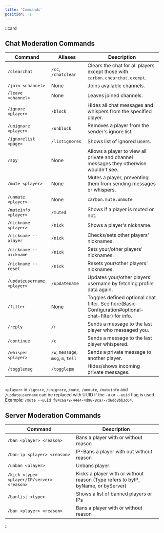 ```yaml
---
title: 'Commands'
position: -1
---
```


::card
## Chat Moderation Commands
Command | Aliases | Description
--- | --- | ---
`/clearchat` | `/cc`, `/chatclear` | Clears the chat for all players except those with `carbon.chearchat.exempt`.
`/join <channel>` | None | Joins available channels.
`/leave <channel>` | None | Leaves joined channels.
`/ignore <player>` | `/block` | Hides all chat messages and whispers from the specified player.
`/unignore <player>` | `/unblock` | Removes a player from the sender's ignore list.
`/ignorelist <page>` | `/listignores` | Shows list of ignored users.
`/spy` | None | Allows a player to view all private and channel messages they otherwise wouldn't see.
`/mute <player>` | None | Mutes a player, preventing them from sending messages or whispers.
`/unmute <player>` | None | `carbon.mute.unmute` | Unmutes a player, allowing them to use chat and send whispers.
`/muteinfo <player>` | `/muted` | Shows if a player is muted or not.
`/nickname <player>` | `/nick` | Shows a player's nickname.
`/nickname --player` | `/nick` | Checks/sets other players' nicknames.
`/nickname --nickname` | `/nick` | Sets your/other players' nicknames.
`/nickname --reset` | `/nick` | Resets your/other players' nicknames.
`/updateusername <player>` | `/updatename` | Updates your/other players' username by fetching profile data again.
`/filter` | None | Toggles defined optional chat filter. See here(Basic-Configuration#optional-chat-filter) for info.
`/reply` | `/r` | Sends a message to the last player who messaged you.
`/continue` | `/c` | Sends a message to the last player whispered.
`/whisper <player>` | `/w`, `message`, `msg`, `m`, `tell` | Sends a private message to another player.
`/togglemsg` | `/togglepm` | Hides/shows incoming private messages.

\
`<player>` in `/ignore`, `/unignore`, `/mute`, `/unmute`, `/muteinfo` and `/updateusername` can be replaced with UUID if the `-u` or `--uuid` flag is used. Example: `/mute --uuid f84c6a79-44e4-4d98-8ca7-7d6dd8bb3c64`.
## Server Moderation Commands
Command | Description
--- | ---
`/ban <player> <reason>` | Bans a player with or without reason
`/ban-ip <player> <reason>` | IP-Bans a player with out without reason
`/unban <player> ` | Unbans player
`/kick <type> <player/IP/server> <reason>` | Kicks a player with or without reason (Type refers to byIP, byName, or byServer)
`/banlist <type>` | Shows a list of banned players or IPs
`/ban <player> <reason>` | Bans a player with or without reason

::